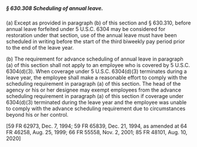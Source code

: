 ##### § 630.308 Scheduling of annual leave. #####

(a) Except as provided in paragraph (b) of this section and § 630.310, before annual leave forfeited under 5 U.S.C. 6304 may be considered for restoration under that section, use of the annual leave must have been scheduled in writing before the start of the third biweekly pay period prior to the end of the leave year.

(b) The requirement for advance scheduling of annual leave in paragraph (a) of this section shall not apply to an employee who is covered by 5 U.S.C. 6304(d)(3). When coverage under 5 U.S.C. 6304(d)(3) terminates during a leave year, the employee shall make a reasonable effort to comply with the scheduling requirement in paragraph (a) of this section. The head of the agency or his or her designee may exempt employees from the advance scheduling requirement in paragraph (a) of this section if coverage under 6304(d)(3) terminated during the leave year and the employee was unable to comply with the advance scheduling requirement due to circumstances beyond his or her control.

[59 FR 62973, Dec. 7, 1994; 59 FR 65839, Dec. 21, 1994, as amended at 64 FR 46258, Aug. 25, 1999; 66 FR 55558, Nov. 2, 2001; 85 FR 48101, Aug. 10, 2020]